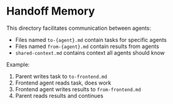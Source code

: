 # Handoff Memory

This directory facilitates communication between agents:

- Files named `to-{agent}.md` contain tasks for specific agents
- Files named `from-{agent}.md` contain results from agents
- `shared-context.md` contains context all agents should know

Example:
1. Parent writes task to `to-frontend.md`
2. Frontend agent reads task, does work
3. Frontend agent writes results to `from-frontend.md`
4. Parent reads results and continues